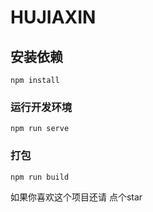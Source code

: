 # HUJIAXIN

## 安装依赖
```
npm install
```

### 运行开发环境
```
npm run serve
```

### 打包
```
npm run build
```

如果你喜欢这个项目还请 点个star
